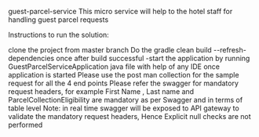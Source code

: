 guest-parcel-service
This micro service will help to the hotel staff for handling guest parcel requests

Instructions to run the solution:

clone the project from master branch
Do the gradle clean build --refresh-dependencies
once after build successful -start the application by running GuestParcelServiceApplication java file with help of any IDE
once application is started Please use the post man collection for the sample request for all the 4 end points
Please refer the swagger for mandatory request headers, for example 
First Name , Last name and ParcelCollectionEligibility are mandatory as per Swagger and in terms of table level Note: in real time swagger will be exposed to API gateway to validate the mandatory request headers, Hence Explicit null checks are not performed
